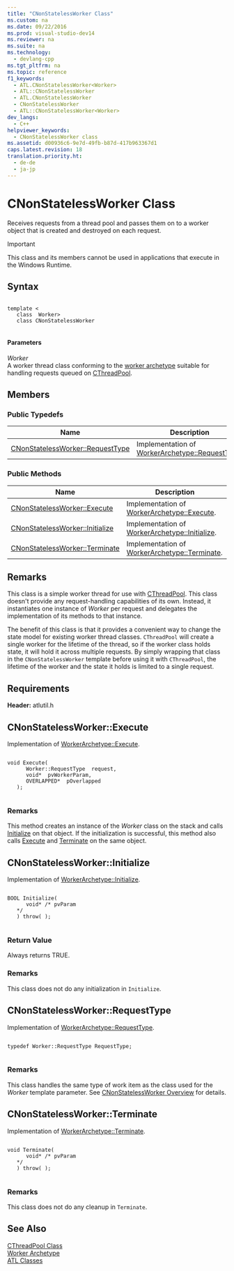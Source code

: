 ```yaml
---
title: "CNonStatelessWorker Class"
ms.custom: na
ms.date: 09/22/2016
ms.prod: visual-studio-dev14
ms.reviewer: na
ms.suite: na
ms.technology: 
  - devlang-cpp
ms.tgt_pltfrm: na
ms.topic: reference
f1_keywords: 
  - ATL.CNonStatelessWorker<Worker>
  - ATL::CNonStatelessWorker
  - ATL.CNonStatelessWorker
  - CNonStatelessWorker
  - ATL::CNonStatelessWorker<Worker>
dev_langs: 
  - C++
helpviewer_keywords: 
  - CNonStatelessWorker class
ms.assetid: d00936c6-9e7d-49fb-b87d-417b963367d1
caps.latest.revision: 18
translation.priority.ht: 
  - de-de
  - ja-jp
---
```

# CNonStatelessWorker Class
Receives requests from a thread pool and passes them on to a worker object that is created and destroyed on each request.  
  
> [!IMPORTANT]
>  This class and its members cannot be used in applications that execute in the Windows Runtime.  
  
## Syntax  
  
```  
  
template <  
   class  Worker>  
   class CNonStatelessWorker  
  
```  
  
#### Parameters  
 *Worker*  
 A worker thread class conforming to the [worker archetype](../vs140/worker-archetype.md) suitable for handling requests queued on [CThreadPool](../vs140/cthreadpool-class.md).  
  
## Members  
  
### Public Typedefs  
  
|Name|Description|  
|----------|-----------------|  
|[CNonStatelessWorker::RequestType](../vs140/cnonstatelessworker--requesttype.md)|Implementation of [WorkerArchetype::RequestType](../vs140/workerarchetype--requesttype.md).|  
  
### Public Methods  
  
|Name|Description|  
|----------|-----------------|  
|[CNonStatelessWorker::Execute](../vs140/cnonstatelessworker--execute.md)|Implementation of [WorkerArchetype::Execute](../vs140/workerarchetype--execute.md).|  
|[CNonStatelessWorker::Initialize](../vs140/cnonstatelessworker--initialize.md)|Implementation of [WorkerArchetype::Initialize](../vs140/workerarchetype--initialize.md).|  
|[CNonStatelessWorker::Terminate](../vs140/cnonstatelessworker--terminate.md)|Implementation of [WorkerArchetype::Terminate](../vs140/workerarchetype--terminate.md).|  
  
## Remarks  
 This class is a simple worker thread for use with [CThreadPool](../vs140/cthreadpool-class.md). This class doesn't provide any request-handling capabilities of its own. Instead, it instantiates one instance of *Worker* per request and delegates the implementation of its methods to that instance.  
  
 The benefit of this class is that it provides a convenient way to change the state model for existing worker thread classes. `CThreadPool` will create a single worker for the lifetime of the thread, so if the worker class holds state, it will hold it across multiple requests. By simply wrapping that class in the `CNonStatelessWorker` template before using it with `CThreadPool`, the lifetime of the worker and the state it holds is limited to a single request.  
  
## Requirements  
 **Header:** atlutil.h  
  
##  <a name="cnonstatelessworker__execute"></a>  CNonStatelessWorker::Execute  
 Implementation of [WorkerArchetype::Execute](../vs140/workerarchetype--execute.md).  
  
```  
  
void Execute(  
      Worker::RequestType  request,  
      void*  pvWorkerParam,  
      OVERLAPPED*  pOverlapped  
   );  
  
```  
  
### Remarks  
 This method creates an instance of the *Worker* class on the stack and calls [Initialize](../vs140/workerarchetype--initialize.md) on that object. If the initialization is successful, this method also calls [Execute](../vs140/workerarchetype--execute.md) and [Terminate](../vs140/workerarchetype--terminate.md) on the same object.  
  
##  <a name="cnonstatelessworker__initialize"></a>  CNonStatelessWorker::Initialize  
 Implementation of [WorkerArchetype::Initialize](../vs140/workerarchetype--initialize.md).  
  
```  
  
BOOL Initialize(  
      void* /* pvParam  
   */  
   ) throw( );  
  
```  
  
### Return Value  
 Always returns TRUE.  
  
### Remarks  
 This class does not do any initialization in `Initialize`.  
  
##  <a name="cnonstatelessworker__requesttype"></a>  CNonStatelessWorker::RequestType  
 Implementation of [WorkerArchetype::RequestType](../vs140/workerarchetype--requesttype.md).  
  
```  
  
typedef Worker::RequestType RequestType;  
  
```  
  
### Remarks  
 This class handles the same type of work item as the class used for the *Worker* template parameter. See [CNonStatelessWorker Overview](../vs140/cnonstatelessworker-class.md) for details.  
  
##  <a name="cnonstatelessworker__terminate"></a>  CNonStatelessWorker::Terminate  
 Implementation of [WorkerArchetype::Terminate](../vs140/workerarchetype--terminate.md).  
  
```  
  
void Terminate(  
      void* /* pvParam  
   */  
   ) throw( );  
  
```  
  
### Remarks  
 This class does not do any cleanup in `Terminate`.  
  
## See Also  
 [CThreadPool Class](../vs140/cthreadpool-class.md)   
 [Worker Archetype](../vs140/worker-archetype.md)   
 [ATL Classes](../vs140/atl-classes.md)